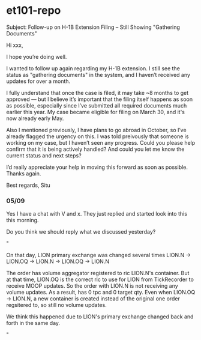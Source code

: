 # et101-repo



Subject: Follow-up on H-1B Extension Filing – Still Showing "Gathering Documents"

Hi xxx,

I hope you’re doing well.

I wanted to follow up again regarding my H-1B extension. I still see the status as "gathering documents" in the system, and I haven’t received any updates for over a month.

I fully understand that once the case is filed, it may take ~8 months to get approved — but I believe it’s important that the filing itself happens as soon as possible, especially since I’ve submitted all required documents much earlier this year. My case became eligible for filing on March 30, and it's now already early May.

Also I mentioned previously, I have plans to go abroad in October, so I’ve already flagged the urgency on this. I was told preivously that someone is working on my case, but I haven’t seen any progress. Could you please help confirm that it is being actively handled? And could you let me know the current status and next steps?

I’d really appreciate your help in moving this forward as soon as possible. Thanks again.

Best regards,
Situ


### 05/09

Yes I have a chat with V and x. They just replied and started look into this this morning.

Do you think we should reply what we discussed yesterday?

"

On that day, LION primary exchange was changed several times LION.N -> LION.OQ -> LION.N -> LION.OQ -> LION.N

The order has volume aggregator registered to ric LION.N's container. But at that time, LION.OQ is the correct ric to use for LION from TickRecorder to receive MOOP updates. So the order with LION.N is not receiving any volume updates. As a result, has 0 tpc and 0 target qty. Even when LION.OQ -> LION.N, a new container is created instead of the original one order regsitered to, so still no volume updates.

We think this happened due to LION's primary exchange changed back and forth in the same day. 

"


